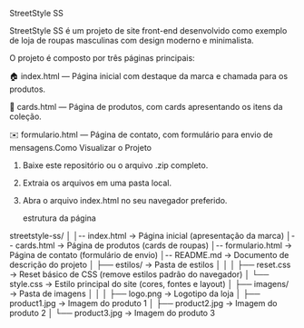 StreetStyle SS

StreetStyle SS é um projeto de site front-end desenvolvido como exemplo de loja de roupas masculinas com design moderno e minimalista.

O projeto é composto por três páginas principais:

🏠 index.html — Página inicial com destaque da marca e chamada para os produtos.

👕 cards.html — Página de produtos, com cards apresentando os itens da coleção.

✉️ formulario.html — Página de contato, com formulário para envio de mensagens.Como Visualizar o Projeto

1. Baixe este repositório ou o arquivo .zip completo.


2. Extraia os arquivos em uma pasta local.


3. Abra o arquivo index.html no seu navegador preferido.

   estrutura da página 

 streetstyle-ss/
│
│-- index.html                → Página inicial (apresentação da marca)
│-- cards.html                → Página de produtos (cards de roupas)
│-- formulario.html           → Página de contato (formulário de envio)
│-- README.md                 → Documento de descrição do projeto
│
├── estilos/                  → Pasta de estilos
│   │
│   ├── reset.css             → Reset básico de CSS (remove estilos padrão do navegador)
│   └── style.css             → Estilo principal do site (cores, fontes e layout)
│
├── imagens/                  → Pasta de imagens
│   │
│   ├── logo.png              → Logotipo da loja
│   ├── product1.jpg          → Imagem do produto 1
│   ├── product2.jpg          → Imagem do produto 2
│   └── product3.jpg          → Imagem do produto 3
